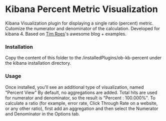 # Kibana Percent Metric Visualization

Kibana Visualization plugin for displaying a single ratio (percent) metric. Cutomize the numerator and denominator of the calculation.
Developed for kibana 4.
Based on [Tim Roes]'s awesome blog + examples.

### Installation
Copy the content of this folder to the /installedPlugins/ob-kb-percent under the kibana installation directory.

### Usage
Once installed, you'll see an additional type of visualization, named "Percent View"
By default, no aggregations are added. Total hits are used for numerator and denominator, so the result is "Percent : 100.000%". To calculate a ratio (for example, error rate, Click Through Rate on a website, or any other ratio), first add an aggregation and then select the Numerator and Denominator in the Options tab.


   [Tim Roes]: <https://www.timroes.de/2015/12/02/writing-kibana-4-plugins-basics/>
 

